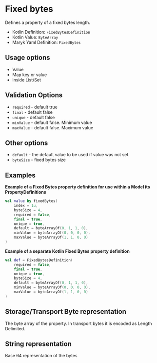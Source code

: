# Fixed bytes
Defines a property of a fixed bytes length.

- Kotlin Definition: `FixedBytesDefinition`
- Kotlin Value: `ByteArray`
- Maryk Yaml Definition: `FixedBytes`

## Usage options
- Value
- Map key or value
- Inside List/Set

## Validation Options
- `required` - default true
- `final` - default false
- `unique` - default false
- `minValue` - default false. Minimum value
- `maxValue` - default false. Maximum value

## Other options
- `default` - the default value to be used if value was not set.
- `byteSize` - fixed bytes size

## Examples

**Example of a Fixed Bytes property definition for use within a Model its PropertyDefinitions**
```kotlin
val value by fixedBytes(
    index = 1u,
    byteSize = 4,
    required = false,
    final = true,
    unique = true,
    default = byteArrayOf(0, 1, 1, 0),
    minValue = byteArrayOf(0, 0, 0, 0),
    maxValue = byteArrayOf(1, 1, 0, 0)
)
```

**Example of a separate Kotlin Fixed Bytes property definition**
```kotlin
val def = FixedBytesDefinition(
    required = false,
    final = true,
    unique = true,
    byteSize = 4,
    default = byteArrayOf(0, 1, 1, 0),
    minValue = byteArrayOf(0, 0, 0, 0),
    maxValue = byteArrayOf(1, 1, 0, 0)
)
```

## Storage/Transport Byte representation
The byte array of the property. 
In transport bytes it is encoded as Length Delimited. 

## String representation
Base 64 representation of the bytes
